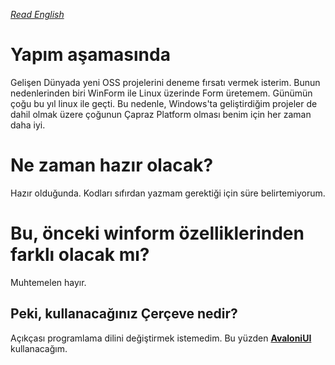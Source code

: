 ﻿[_Read English_](https://github.com/herrwinfried/EasierWsaInstallerGui/blob/alpha/README.md)

# Yapım aşamasında

Gelişen Dünyada yeni OSS projelerini deneme fırsatı vermek isterim. Bunun nedenlerinden biri WinForm ile Linux üzerinde Form üretemem. Günümün çoğu bu yıl linux ile geçti. Bu nedenle, Windows'ta geliştirdiğim projeler de dahil olmak üzere çoğunun Çapraz Platform olması benim için her zaman daha iyi.

# Ne zaman hazır olacak?

Hazır olduğunda. Kodları sıfırdan yazmam gerektiği için süre belirtemiyorum.

# Bu, önceki winform özelliklerinden farklı olacak mı?

Muhtemelen hayır.

## Peki, kullanacağınız Çerçeve nedir?

Açıkçası programlama dilini değiştirmek istemedim. Bu yüzden **[AvaloniUI](https://avaloniaui.net)** kullanacağım.